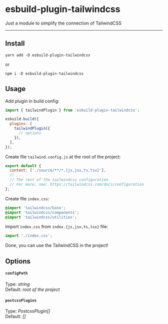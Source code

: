 # esbuild-plugin-tailwindcss

Just a module to simplify the connection of TailwindCSS

---

## Install

```shell
yarn add -D esbuild-plugin-tailwindcss
```

or

```shell
npm i -D esbuild-plugin-tailwindcss
```

## Usage

Add plugin in build config:

```js
import { tailwindPlugin } from 'esbuild-plugin-tailwindcss';

esbuild.build({
  plugins: [
    tailwindPlugin({
      // options
    }),
  ],
});
```

Create file `tailwind.config.js` at the root of the project:

```js
export default {
  content: ['./source/**/*.{js,jsx,ts,tsx}'],
  // ...
  // The rest of the tailwindcss configuration
  // For more, see: https://tailwindcss.com/docs/configuration
};
```

Create file `index.css`:

```css
@import 'tailwindcss/base';
@import 'tailwindcss/components';
@import 'tailwindcss/utilities';
```

Import `index.css` from `index.{js,jsx,ts,tsx}` file:

```js
import './index.css';
```

Done, you can use the TailwindCSS in the project!

## Options

#### `configPath`

Type: _string_\
Default: _root of the project_

#### `postcssPlugins`

Type: _PostcssPlugin[]_\
Default: _[]_
